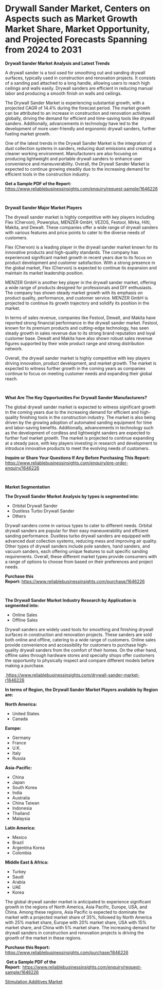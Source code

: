 <p><h1>Drywall Sander Market, Centers on Aspects such as Market Growth Market Share, Market Opportunity, and Projected Forecasts Spanning from 2024 to 2031</h1></p><p><strong>Drywall Sander Market Analysis and Latest Trends</strong></p>
<p><p>A drywall sander is a tool used for smoothing out and sanding drywall surfaces, typically used in construction and renovation projects. It consists of a sanding pad attached to a long handle, allowing users to reach high ceilings and walls easily. Drywall sanders are efficient in reducing manual labor and producing a smooth finish on walls and ceilings.</p><p>The Drywall Sander Market is experiencing substantial growth, with a projected CAGR of 14.4% during the forecast period. The market growth can be attributed to an increase in construction and renovation activities globally, driving the demand for efficient and time-saving tools like drywall sanders. Additionally, advancements in technology have led to the development of more user-friendly and ergonomic drywall sanders, further fueling market growth.</p><p>One of the latest trends in the Drywall Sander Market is the integration of dust collection systems in sanders, reducing dust emissions and creating a cleaner working environment. Manufacturers are also focusing on producing lightweight and portable drywall sanders to enhance user convenience and maneuverability. Overall, the Drywall Sander Market is expected to continue growing steadily due to the increasing demand for efficient tools in the construction industry.</p></p>
<p><strong>Get a Sample PDF of the Report:&nbsp;</strong> <a href="https://www.reliablebusinessinsights.com/enquiry/request-sample/1646226">https://www.reliablebusinessinsights.com/enquiry/request-sample/1646226</a></p>
<p>&nbsp;</p>
<p><strong>Drywall Sander Major Market Players</strong></p>
<p><p>The drywall sander market is highly competitive with key players including Flex (Chervon), Powerplus, MENZER GmbH, VEZOS, Festool, Mirka, Hilti, Makita, and Dewalt. These companies offer a wide range of drywall sanders with various features and price points to cater to the diverse needs of customers.</p><p>Flex (Chervon) is a leading player in the drywall sander market known for its innovative products and high-quality standards. The company has experienced significant market growth in recent years due to its focus on product development and customer satisfaction. With a strong presence in the global market, Flex (Chervon) is expected to continue its expansion and maintain its market leadership position.</p><p>MENZER GmbH is another key player in the drywall sander market, offering a wide range of products designed for professionals and DIY enthusiasts. The company has shown steady market growth with its emphasis on product quality, performance, and customer service. MENZER GmbH is projected to continue its growth trajectory and solidify its position in the market.</p><p>In terms of sales revenue, companies like Festool, Dewalt, and Makita have reported strong financial performance in the drywall sander market. Festool, known for its premium products and cutting-edge technology, has seen steady growth in sales revenue due to its strong brand reputation and loyal customer base. Dewalt and Makita have also shown robust sales revenue figures supported by their wide product range and strong distribution network.</p><p>Overall, the drywall sander market is highly competitive with key players driving innovation, product development, and market growth. The market is expected to witness further growth in the coming years as companies continue to focus on meeting customer needs and expanding their global reach.</p></p>
<p>&nbsp;</p>
<p><strong>What Are The Key Opportunities For Drywall Sander Manufacturers?</strong></p>
<p><p>The global drywall sander market is expected to witness significant growth in the coming years due to the increasing demand for efficient and high-quality finishing tools in the construction industry. The market is also being driven by the growing adoption of automated sanding equipment for time and labor-saving benefits. Additionally, advancements in technology such as the development of cordless and lightweight sanders are expected to further fuel market growth. The market is projected to continue expanding at a steady pace, with key players investing in research and development to introduce innovative products to meet the evolving needs of customers.</p></p>
<p><strong>Inquire or Share Your Questions If Any Before Purchasing This Report:</strong> <a href="https://www.reliablebusinessinsights.com/enquiry/pre-order-enquiry/1646226">https://www.reliablebusinessinsights.com/enquiry/pre-order-enquiry/1646226</a></p>
<p>&nbsp;</p>
<p><strong>Market Segmentation</strong></p>
<p><strong>The Drywall Sander Market Analysis by types is segmented into:</strong></p>
<p><ul><li>Orbital Drywall Sander</li><li>Dustless Turbo Drywall Sander</li><li>Others</li></ul></p>
<p><p>Drywall sanders come in various types to cater to different needs. Orbital drywall sanders are popular for their easy maneuverability and efficient sanding performance. Dustless turbo drywall sanders are equipped with advanced dust collection systems, reducing mess and improving air quality. Other types of drywall sanders include pole sanders, hand sanders, and vacuum sanders, each offering unique features to suit specific sanding requirements. Overall, these different market types provide consumers with a range of options to choose from based on their preferences and project needs.</p></p>
<p><strong>Purchase this Report:&nbsp;</strong><a href="https://www.reliablebusinessinsights.com/purchase/1646226">https://www.reliablebusinessinsights.com/purchase/1646226</a></p>
<p>&nbsp;</p>
<p><strong>The Drywall Sander Market Industry Research by Application is segmented into:</strong></p>
<p><ul><li>Online Sales</li><li>Offline Sales</li></ul></p>
<p><p>Drywall sanders are widely used tools for smoothing and finishing drywall surfaces in construction and renovation projects. These sanders are sold both online and offline, catering to a wide range of customers. Online sales provide convenience and accessibility for customers to purchase high-quality drywall sanders from the comfort of their homes. On the other hand, offline sales through hardware stores and specialty shops offer customers the opportunity to physically inspect and compare different models before making a purchase.</p></p>
<p><a href="https://www.reliablebusinessinsights.com/drywall-sander-market-r1646226">&nbsp;https://www.reliablebusinessinsights.com/drywall-sander-market-r1646226</a></p>
<p><strong>In terms of Region, the Drywall Sander Market Players available by Region are:</strong></p>
<p>
    <p> <strong> North America: </strong>
        <ul>
            <li>United States</li>
            <li>Canada</li>
        </ul>
        </p> 
    <p> <strong> Europe: </strong>
        <ul>
            <li>Germany</li>
            <li>France</li>
            <li>U.K.</li>
            <li>Italy</li>
            <li>Russia</li>
        </ul>
        </p> 
    <p> <strong> Asia-Pacific: </strong>
        <ul>
            <li>China</li>
            <li>Japan</li>
            <li>South Korea</li>
            <li>India</li>
            <li>Australia</li>
            <li>China Taiwan</li>
            <li>Indonesia</li>
            <li>Thailand</li>
            <li>Malaysia</li>
        </ul>
        </p> 
    <p> <strong> Latin America: </strong>
        <ul>
            <li>Mexico</li>
            <li>Brazil</li>
            <li>Argentina Korea</li>
            <li>Colombia</li>
        </ul>
        </p> 
    <p> <strong> Middle East & Africa: </strong>
        <ul>
            <li>Turkey</li>
            <li>Saudi</li>
            <li>Arabia</li>
            <li>UAE</li>
            <li>Korea</li>
        </ul>
    </p>
    </p>
<p><p>The global drywall sander market is anticipated to experience significant growth in the regions of North America, Asia Pacific, Europe, USA, and China. Among these regions, Asia Pacific is expected to dominate the market with a projected market share of 35%, followed by North America with 25% market share, Europe with 20% market share, USA with 15% market share, and China with 5% market share. The increasing demand for drywall sanders in construction and renovation projects is driving the growth of the market in these regions.</p></p>
<p><strong>Purchase this Report: </strong><a href="https://www.reliablebusinessinsights.com/purchase/1646226">https://www.reliablebusinessinsights.com/purchase/1646226</a></p>
<p>&nbsp;<strong>Get a Sample PDF of the Report:&nbsp;&nbsp;</strong><a href="https://www.reliablebusinessinsights.com/enquiry/request-sample/1646226">https://www.reliablebusinessinsights.com/enquiry/request-sample/1646226</a></p>
<p><strong></strong></p>
<p><p><a href="https://www.linkedin.com/pulse/stimulation-additives-market-emerging-trends-future-prospects-hedrc">Stimulation Additives Market</a></p></p>